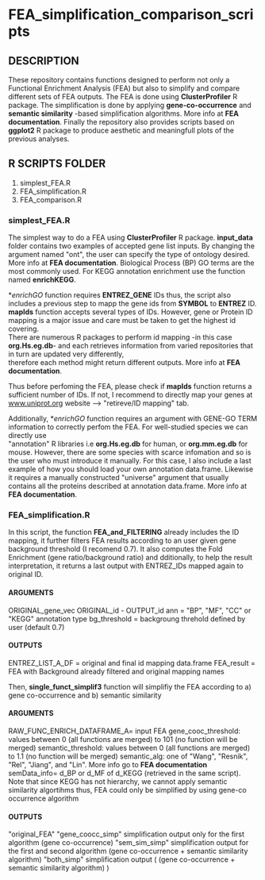 # FEA_simplification_comparison_scripts


## DESCRIPTION

These repository contains functions designed to perform not only a Functional Enrichment Analysis (FEA) but also to simplify and compare different sets of FEA outputs.
The FEA is done using **ClusterProfiler** R package. The simplification is done by applying **gene-co-occurrence** and **semantic similarity** -based simplification algorithms.
More info at **FEA documentation**. Finally the repository also provides scripts based on **ggplot2** R package to produce aesthetic and meaningfull plots of the previous analyses.  

## R SCRIPTS FOLDER

1. simplest_FEA.R
2. FEA_simplification.R
3. FEA_comparison.R

### simplest_FEA.R

The simplest way to do a FEA using **ClusterProfiler** R package.  **input_data** folder contains two examples of accepted gene list inputs.
By changing the argument named "ont", the user can specify the type of ontology desired. More info at **FEA documentation**. Biological Process (BP) GO terms are the most commonly used. For KEGG annotation enrichment use the function named **enrichKEGG**.
 
**enrichGO* function requires **ENTREZ_GENE** IDs thus, the script also includes a previous step to mapp the gene ids from **SYMBOL** to **ENTREZ** ID.
**mapIds** function accepts several types of IDs. However, gene or Protein ID mapping is a major issue and care must be taken to get the highest id covering.  
There are numerous R packages to perform id mapping -in this case **org.Hs.eg.db**- and each retrieves information from varied repositories that in turn are updated very differently,   
therefore each method might return different outputs. More info at **FEA documentation**.

Thus before perfoming the FEA, please check if **mapIds** function returns a sufficient number of IDs. If not, I recommend to directly map your genes at www.uniprot.org website --> "retireve/ID mapping" tab.

Additionally, **enrichGO* function requires an argument with GENE-GO TERM information to correctly perfom the FEA. For well-studied species we can directly use   
"annotation" R libraries i.e **org.Hs.eg.db** for human, or **org.mm.eg.db** for mouse. However, there are some species with scarce infomation and so is the user who must introduce it manually. For this case, I also include a last example of how you should load your own annotation data.frame. Likewise it requires a manually constructed "universe" argument that usually contains all the proteins described at annotation data.frame. More info at **FEA documentation**.


### FEA_simplification.R

In this script, the function **FEA_and_FILTERING** already includes the ID mapping, it further filters FEA results according to an user given gene background threshold (I recomend 0.7). It also computes the Fold Enrichment (gene ratio/background ratio) and dditionally, to help the result interpretation, it returns a last output with ENTREZ_IDs mapped again to original ID.  


#### **ARGUMENTS**  
ORIGINAL_gene_vec
ORIGINAL_id - OUTPUT_id
ann = "BP", "MF", "CC" or "KEGG" annotation type
bg_threshold =  backgroung threhold defined by user (default 0.7)

#### **OUTPUTS**
ENTREZ_LIST_A_DF = original and final id mapping data.frame
FEA_result = FEA with Background already filtered and original mapping names


Then, **single_funct_simplif3** function will simplifiy the FEA according to a) gene co-occurrence and b) semantic similarity


#### **ARGUMENTS**  

RAW_FUNC_ENRICH_DATAFRAME_A= input FEA 
gene_cooc_threshold: values between 0 (all functions are merged) to 101 (no function will be merged)
semantic_threshold: values between 0 (all functions are merged) to 1.1 (no function will be merged)
semantic_alg: one of "Wang", "Resnik", "Rel", "Jiang", and "Lin". More info go to **FEA documentation**
semData_info= d_BP or d_MF of d_KEGG  (retrieved in the same script).  
Note that since KEGG has not hierarchy, we cannot apply semantic similarity algortihms thus, FEA could only be simplified by using gene-co occurrence algorithm


#### **OUTPUTS**
"original_FEA"
"gene_coocc_simp" simplification output only for the first algorithm (gene co-occurrence) 
"sem_sim_simp" simplification output for the first and second algorithm (gene co-occurrence + semantic similarity algorithm) 
"both_simp" simplification output ( (gene co-occurrence + semantic similarity algorithm) )






